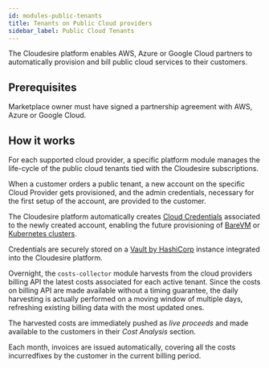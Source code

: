 ```yaml
---
id: modules-public-tenants
title: Tenants on Public Cloud providers
sidebar_label: Public Cloud Tenants
---
```


The Cloudesire platform enables AWS, Azure or Google Cloud partners to
automatically provision and bill public cloud services to their customers.

## Prerequisites

Marketplace owner must have signed a partnership agreement with AWS, Azure or
Google Cloud.

## How it works

For each supported cloud provider, a specific platform module manages the
life-cycle of the public cloud tenants tied with the Cloudesire subscriptions.

When a customer orders a public tenant, a new account on the specific Cloud
Provider gets provisioned, and the admin credentials, necessary for the
first setup of the account, are provided to the customer.

The Cloudesire platform automatically creates [Cloud
Credentials](customer-cloud-credentials.md) associated to the newly created
account, enabling the future provisioning of [BareVM](vm.md) or
[Kubernetes clusters](modules-kubernetes.md).

Credentials are securely stored on a [Vault by
HashiCorp](https://www.vaultproject.io/) instance integrated into the Cloudesire
platform.

Overnight, the `costs-collector` module harvests from the cloud providers billing
API the latest costs associated for each active tenant. Since the costs on
billing API are made available without a timing guarantee, the daily harvesting
is actually performed on a moving window of multiple days, refreshing existing
billing data with the most updated ones.

The harvested costs are immediately pushed as *live proceeds* and made available
to the customers in their *Cost Analysis* section.

Each month, invoices are issued automatically, covering all the costs incurredfixes by
the customer in the current billing period.
